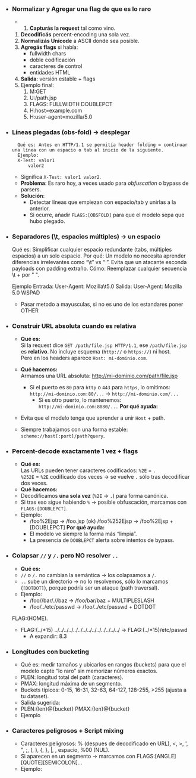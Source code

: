 - ### Normalizar y Agregar una flag de que es lo raro
	- 1. **Capturás la request** tal como vino.
	1. **Decodificás** percent-encoding una sola vez.
	2. **Normalizás Unicode** a ASCII donde sea posible.
	3. **Agregás flags** si había:
		- fullwidth chars
		- doble codificación
		- caracteres de control
		- entidades HTML
	4. **Salida**: versión estable + flags
	5. Ejemplo final:
		1. M:GET
		2. U:/path.jsp
		3. FLAGS: FULLWIDTH DOUBLEPCT
		4. H:host=example.com
		5. H:user-agent=mozilla/5.0

- ###  Líneas plegadas (obs-fold) → desplegar

		Qué es: Antes en HTTP/1.1 se permitía header folding = continuar una línea con un espacio o tab al inicio de la siguiente.
		Ejemplo:
		X-Test: valor1
			valor2
	- Significa `X-Test: valor1 valor2`.
	- **Problema**: Es raro hoy, a veces usado para _obfuscation_ o bypass de parsers.
	- **Solución**:
	    - Detectar líneas que empiezan con espacio/tab y unirlas a la anterior.
	    - Si ocurre, añadir `FLAGS:[OBSFOLD]` para que el modelo sepa que hubo plegado.

- ###  Separadores (\t, espacios múltiples) → un espacio
	Qué es: Simplificar cualquier espacio redundante (tabs, múltiples espacios) a un solo espacio.
	Por qué:
	Un modelo no necesita aprender diferencias irrelevantes como “\t” vs “ ”.
	Evita que un atacante esconda payloads con padding extraño.
	Cómo: Reemplazar cualquier secuencia \t + por " ".

	Ejemplo
	Entrada:
		User-Agent:   Mozilla\t5.0
    Salida:
		User-Agent: Mozilla 5.0
		WSPAD

  - Pasar metodo a mayusculas, si no es uno de los estandares poner OTHER

- ### **Construir URL absoluta cuando es relativa**
	- **Qué es:**  
     Si la request dice `GET /path/file.jsp HTTP/1.1`, ese `/path/file.jsp` es **relativo**. No incluye esquema (`http://` o `https://`) ni host.  
     Pero en los headers aparece `Host: mi-dominio.com`.
    
	- **Qué hacemos:**  
      Armamos una URL absoluta:
      http://mi-dominio.com/path/file.jsp
		- Si el puerto es `80` para `http` o `443` para `https`, lo omitimos:  
    `http://mi-dominio.com:80/...` → `http://mi-dominio.com/...`
	      - Si es otro puerto, lo mantenemos:  
	    `http://mi-dominio.com:8080/...`
		**Por qué ayuda:**
	- Evita que el modelo tenga que aprender a unir `Host` + path.
	- Siempre trabajamos con una forma estable: `scheme://host[:port]/path?query`.

- ### **Percent-decode exactamente 1 vez + flags**
	- **Qué es:**  
	    Las URLs pueden tener caracteres codificados: `%2E` = `.`  
    `%252E` = `%2E` codificado dos veces → se vuelve `.` sólo tras decodificar dos veces.
	- **Qué hacemos:**
    - Decodificamos **una sola vez** (`%2E` → `.`) para forma canónica.
    - Si tras eso sigue habiendo `%` → posible obfuscación, marcamos con `FLAGS:[DOUBLEPCT]`.
    - Ejemplo:
	    - /foo%2Ejsp        → /foo.jsp          (ok)
		 /foo%252Ejsp      → /foo%2Ejsp + [DOUBLEPCT]
	 **Por qué ayuda:**
		- El modelo ve siempre la forma más “limpia”.
		- La presencia de `DOUBLEPCT` alerta sobre intentos de bypass.

- ### **Colapsar `//` y `/.` pero NO resolver `..`**
	- **Qué es:**
    - `//` o `/.` no cambian la semántica → los colapsamos a `/`.
	- `..` sube un directorio → no lo resolvemos, sólo lo marcamos (`[DOTDOT]`), porque podría ser un ataque (path traversal).
	- Ejemplo:
		- /foo//bar/.//baz  → /foo/bar/baz + MULTIPLESLASH
		- /foo/../etc/passwd → /foo/../etc/passwd + DOTDOT

    FLAG:(HOME).

  - FLAG:(../*15)
      ../../../../../../../../../../../../../../  -> FLAG:(../*15)/etc/paswd
      * A expandir: 8.3

- ###  Longitudes con bucketing

  - Qué es: medir tamaños y ubicarlos en rangos (buckets) para que el modelo capte “lo raro” sin memorizar números exactos.
  - PLEN: longitud total del path (caracteres).
  - PMAX: longitud máxima de un segmento.
  - Buckets típicos: 0-15, 16-31, 32-63, 64-127, 128-255, >255 (ajusta a tu dataset).
  - Salida sugerida:
  - PLEN:{len}@{bucket} PMAX:{len}@{bucket}
  - Ejemplo

- ###  Caracteres peligrosos + Script mixing

  - Caracteres peligrosos: % (despues de decodificado en URL), <, >, ', ", ;, (, ), {, }, |, \, espacio, %00 (NUL).
  - Si aparecen en un segmento → marcamos con FLAGS:[ANGLE][QUOTE][SEMICOLON]...
  - Ejemplo: <script> en un query param → [ANGLE]
  - Script mixing: Mezcla de alfabetos (Latín + Cirílico + Griego) para homoglyph attacks:
  - раypal.com (con p cirílica) vs paypal.com
  - Si hay mezcla → FLAGS:[MIXEDSCRIPT]
  - Esto es clave para detectar XSS, SQLi, Unicode obfuscation, etc.

- ### Extraer el query y decodificar % exactamente 1 vez

  - Aplica percent-decode una sola vez a query (no al path aquí).
  - Si, tras esa decodificación, aún quedan % seguidos de hex válido (%2E, %3F, etc.), marca FLAGS:[DOUBLEPCT] (indicio de doble codificación/obfuscación).
  - No conviertas + → espacio por defecto (detalle más abajo).
  - Por qué: normalizas lo sano y exponés obfuscaciones sin “arreglarlas” del todo.

- ###  Separadores & parseo robusto (header)

  - Separa pares por &. Algunos servidores aceptan ; como separador; si ves ; repetidos con patrón k=v;k=v, puedes:
  - o bien tratarlos también como separadores y marcar FLAGS:[QSEMISEP],
  - o dejarlos literales y marcar FLAGS:[QRAWSEMI].
  - Cada par se divide en key[=value]. Si no hay = → FLAGS:[QBARE] (par “desnudo”).
  - Tip (Python): parse_qsl(query, keep_blank_values=True, strict_parsing=False, separator='&'). Si detectas ; dominante, usa separator=';&'.

- ###  No traduzcas + a espacio (por defecto)

  - En URLs (RFC 3986) el + es un carácter literal. - A CHEQUEAR
  - En cuerpos application/x-www-form-urlencoded (p. ej. POST) sí se usa + como espacio. Aquí no hay body, así que no lo traduzcas.
  - Si en el futuro procesás body con ese Content-Type, ahí sí traduce +→ y marca el origen.
  - Beneficio: evitas falsos positivos donde + tiene significado (tokens, hashes base64url, etc.).

- ###  Ordenar claves y preservar multiplicidad (LOW)

  - Ordena las claves alfabéticamente para invarianza de orden entre requests.
  - Preserva el orden de llegada de los valores por clave (muy importante: algunos frameworks aplican el primero, otros el último).
  - Representación recomendada (una de estas dos):
  - Compacta por clave (preserva orden de valores):
    - QK:login=<lower:6>|<lower:6>
    - QK:modo=<lower:6>
  - En línea única con la URL canónica (más corta):
    - ?login=<lower:6>&login=<lower:6>&modo=<lower:6>
  - Emite Q:{n} (total de pares) y KEYS:{lista} para resumen:
    - Q:5  KEYS:B1,login,modo,pwd,remember
  - Colación/case: en general no cambies el case de las claves (algunas apps distinguen User vs user). Ordená usando una colación binaria (ASCII) pero no toques las claves.

- ### Shape + longitud para valores (con redacción por sensibilidad) - (HIGH)

  - Clasifica cada valor en un shape y reemplázalo por <shape:len> (o <SECRET:shape:len> si sensible):
  - Claves sensibles (redactar siempre):
    - pass|pwd|token|auth|authorization|cookie|session|bearer|jwt|csrf|xsrf|apikey|api_key|access[_-]?token|id_token|refresh[_-]?token|sig|hmac|sso
  - Shapes útiles (elige subset razonable y determinista):
    - num (solo dígitos)
    - hex (0–9 a–f)
    - uuid (formato 8-4-4-4-12 válido)
    - ipv4, ipv6
    - b64 (Base64 con padding válido)
    - b64url (Base64URL sin +//, quizá sin =)
    - email (heurística simple)
    - uaxurl (parece URL)
    - lower, upper, alpha (solo letras), alnum
    - lowernum, uppernum, mixed (mezcla general)
  - Extras opcionales:
    - jwt (tres segmentos base64url: xxx.yyy.zzz)
    - Entropía alta → rand{H} (si calculas Shannon)
    - Longitud-bucket además del valor exacto (ej. len=37@32-63)
      - Ejemplos
      - pwd=visionario             → pwd=<SECRET:alpha:10>
      - token=eyJhbGciOi...        → token=<SECRET:jwt:836>
      - id=12345                   → id=<num:5>
      - hash=14d18cd98f...         → hash=<hex:32>
      - next=https://ex.com/a      → next=<uaxurl:19>
      - Por qué: el modelo ve forma y tamaño (muy informativo) sin ver el valor concreto (privacidad + generalización).

- ### Flags por rarezas - (HIGH)
  - Valores vacíos: k= → FLAGS:[QEMPTYVAL]
  - Clave repetida: k=a&k=b → FLAGS:[QREPEAT:k]
  - Par sin =: justkey → FLAGS:[QBARE]
  - Valores con NUL (%00) tras decode: FLAGS:[QNUL]
  - Non-ASCII en clave/valor: FLAGS:[QNONASCII]
  - Arrays/brackets: k[]=a&k[]=b → marca FLAGS:[QARRAY:k] (sin cambiar lógica de multiplicidad)
  - Pares con ; como separador: FLAGS:[QSEMISEP]
  - Valor muy largo (p. ej., >1 KB): FLAGS:[QLONG]

- ###  Encodings y decodificaciones “raras”

  - UTF-8 overlong o secuencias inválidas → FLAGS:[BADUTF8]
  - Doble/triple encoding (%252e, %255c) → FLAGS:[MULTIENC:k]
  - HTML entities si aparecen en path/query (&#x2f;) → decodificar 1 vez y marcar.
    → FLAGS:[HTMLENT]

- ###  Headers: nombres, orden y duplicados

  - Lowercase names, trim y colapsar espacios; ordenar por nombre.
  - Duplicados → unir con coma y marcar. → FLAGS:[DUPHDR:accept]
  - Nombres inválidos (caracteres prohibidos, subrayado en algunos entornos) → FLAGS:[BADHDRNAME:x_custom]
  - Hop-by-hop inesperados en request (connection, te, upgrade, trailer) → FLAGS:[HOPBYHOP:name] - (LOW)
  - Header count y tamaño total con bucketing (mitiga DoS / obfusc).
    → HCNT:12 HLEN:512@512-1023

- ### Headers: valores “shape-aware”

  - user-agent → tokenizar grosero (nombre/version + plataformas); cortar a N tokens, sin comentarios; shape del resto.
    - → H:user-agent=mozilla/5.0 konqueror/3.5 khtml/3.5.8 like:gecko
  - accept* → lista normalizada type/subtype;qX; ordenar por type y q descendente.
    - → H:accept=text/html;q0.9 text/plain;q0.8 */*;q0.5 …
  - accept-encoding → set de codificaciones.
    - → H:accept-encoding=gzip deflate x-gzip x-deflate
  - accept-language → estandarizar a ll-CC y ordenar por q.
  - cookie → solo nombres y longitudes (ordenados).
    - → H:cookie=JSESSIONID<len:32> [COOKIE:1]
  - authorization → siempre secreto y shape (Bearer, Basic, Digest).
    - → H:authorization=<SECRET:bearer:142> FLAGS:[AUTHBEARER]
  - x-forwarded-for / forwarded → extraer lista de IPs con shape.
    - → H:x-forwarded-for=ipv4,ipv4,private FLAGS:[XFF]
  - host → comparar con host del target absoluto; si difieren → FLAGS:[HOSTMISMATCH]
  - Headers inusuales (no en lista blanca) → marcar UNKHDR (opcional, o basada en vocabulario visto por app).
    - → FLAGS:[UNKHDR:x-foo]
